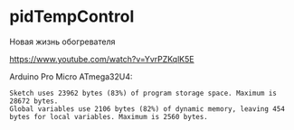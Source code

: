 # pidTempControl
Новая жизнь обогревателя

https://www.youtube.com/watch?v=YvrPZKqlK5E


Arduino Pro Micro ATmega32U4:
```
Sketch uses 23962 bytes (83%) of program storage space. Maximum is 28672 bytes.
Global variables use 2106 bytes (82%) of dynamic memory, leaving 454 bytes for local variables. Maximum is 2560 bytes.
```
